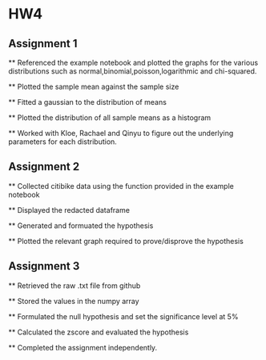 # HW4

## Assignment 1

** Referenced the example notebook and plotted the graphs for the various distributions such as normal,binomial,poisson,logarithmic and chi-squared.

** Plotted the sample mean against the sample size

** Fitted a gaussian to the distribution of means

** Plotted the distribution of all sample means as a histogram

** Worked with Kloe, Rachael and Qinyu to figure out the underlying parameters for each distribution.


## Assignment 2

** Collected citibike data using the function provided in the example notebook

** Displayed the redacted dataframe

** Generated and formuated the hypothesis 

** Plotted the relevant graph required to prove/disprove the hypothesis


## Assignment 3

** Retrieved the raw .txt file from github

** Stored the values in the numpy array

** Formulated the null hypothesis and set the significance level at 5%

** Calculated the zscore and evaluated the hypothesis

** Completed the assignment independently.


